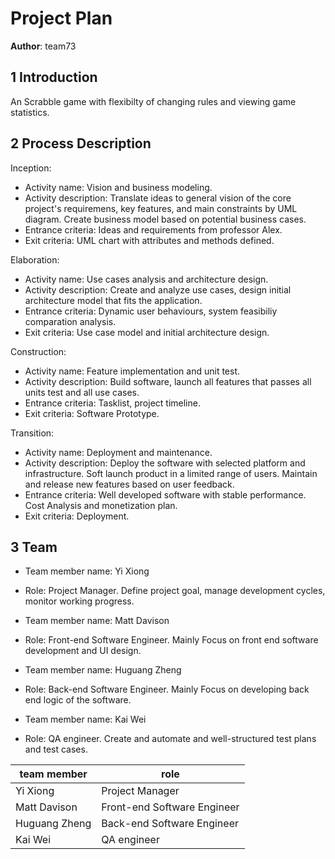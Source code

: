 # Project Plan

**Author**: team73

## 1 Introduction

An Scrabble game with flexibilty of changing rules and viewing game statistics.

## 2 Process Description

Inception:
- Activity name: Vision and business modeling.
- Activity description: Translate ideas to general vision of the core project's requiremens, key features, and main constraints by UML diagram. Create business model based on potential business cases.
- Entrance criteria: Ideas and requirements from professor Alex.
- Exit criteria: UML chart with attributes and methods defined. 

Elaboration:
- Activity name: Use cases analysis and architecture design.
- Activity description: Create and analyze use cases, design initial architecture model that fits the application.
- Entrance criteria: Dynamic user behaviours, system feasibiliy comparation analysis.
- Exit criteria: Use case model and initial architecture design.

Construction:
- Activity name: Feature implementation and unit test.
- Activity description: Build software, launch all features that passes all units test and all use cases.
- Entrance criteria: Tasklist, project timeline.
- Exit criteria: Software Prototype.

Transition:
- Activity name: Deployment and maintenance.
- Activity description: Deploy the software with selected platform and infrastructure. Soft launch product in a limited range of users. Maintain and release new features based on user feedback.
- Entrance criteria: Well developed software with stable performance. Cost Analysis and monetization plan.
- Exit criteria: Deployment.

## 3 Team

- Team member name: Yi Xiong
- Role: Project Manager. Define project goal, manage development cycles, monitor working progress.



- Team member name: Matt Davison
- Role: Front-end Software Engineer. Mainly Focus on front end software development and UI design.



- Team member name: Huguang Zheng
- Role: Back-end Software Engineer. Mainly Focus on developing back end logic of the software.



- Team member name: Kai Wei
- Role: QA engineer. Create and automate and well-structured test plans and test cases.



| team member   | role                        |
|---------------|-----------------------------|
| Yi Xiong      | Project Manager             |
| Matt Davison  | Front-end Software Engineer |
| Huguang Zheng | Back-end Software Engineer  |
| Kai Wei       | QA engineer                 |






